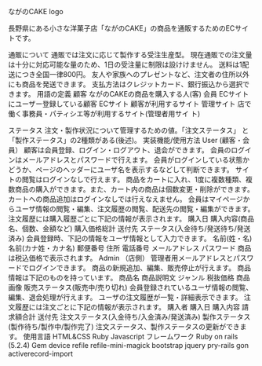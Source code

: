 ながのCAKE
logo

長野県にある小さな洋菓子店「ながのCAKE」の商品を通販するためのECサイトです。


通販について
通販では注文に応じて製作する受注生産型。
現在通販での注文量は十分に対応可能な量のため、1日の受注量に制限は設けけません。
送料は1配送につき全国一律800円。
友人や家族へのプレゼントなど、注文者の住所以外にも商品を発送できます。
支払方法はクレジットカード、銀行振込から選択できます。
用語の定義
顧客
ながのCAKEの商品を購入する人(客)
会員
ECサイトにユーザー登録している顧客
ECサイト
顧客が利用するサイト
管理サイト
店で働く事務員・パティシエ等が利用するサイト(管理者用サイ
ト)

ステータス
注文・製作状況について管理するための値。「注文ステータス」 と「製作ステータス」の2種類がある(後述)。
実装機能/使用方法
User (顧客・会員）
顧客は会員登録、ログイン・ログアウト、退会ができます。
会員のログインはメールアドレスとパスワードで行えます。
会員がログインしている状態かどうか、ページのヘッダーにユーザ名を表示するなどして判断できます。
サイトの閲覧はログインなしで行えます。
商品をカートに入れ、1度に複数種類、複数商品の購入ができます。また、カート内の商品は個数変更・削除ができます。
カートへの商品追加はログインなしでは行えなえません。
会員はマイページからユーザ情報の閲覧・編集、注文履歴の閲覧、配送先の閲覧・編集ができます。
注文履歴には購入履歴ごとに下記の情報が表示されます。
購入日
購入内容(商品名、個数、金額など)
購入価格総計
送付先
ステータス(入金待ち/発送待ち/発送済み)
会員登録時、下記の情報をユーザ情報として入力できます。
名前(姓・名)
名前(カナ姓・カナ名)
郵便番号
住所
電話番号
メールアドレス
パスワード
商品は税込価格で表示されます。
Admin （店側）
管理者用メールアドレスとパスワードでログインできます。
商品の新規追加、編集、販売停止が行えます。
商品情報は下記のものを持っています。
商品名
商品説明文
ジャンル
税抜価格
商品画像
販売ステータス(販売中/売り切れ)
会員登録されているユーザ情報の閲覧、編集、退会処理が行えます。
ユーザの注文履歴が一覧・詳細表示できます。
注文履歴には注文ごとに下記の情報が表示されます。
購入者
購入日
購入内容
請求額合計
送付先
注文ステータス(入金待ち/入金済み/発送済み)
製作ステータス(製作待ち/製作中/製作完了)
注文ステータス、製作ステータスの更新ができます。
使用言語
HTML&CSS
Ruby
Javascript
フレームワーク
Ruby on rails (5.2.4)
Gem
device
refile
refile-mini-magick
bootstrap
jquery
pry-rails
gon
activerecord-import
